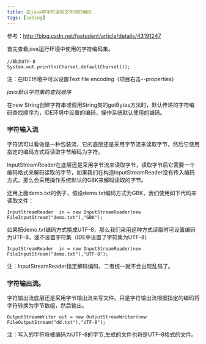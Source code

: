 ```yaml
---
title: 在java中字符读取文件时的编码
tags: [coding]
---
```


参考：http://blog.csdn.net/fgstudent/article/details/43191247

首先查看java运行环境中使用的字符编码集。

```
//输出UTF-8
System.out.println(Charset.defaultCharset());
```

注：在IDE环境中可以设置Text file encoding（项目右击--properties）

*java默认字符集的查找顺序*

在new String创建字符串或调用String类的getBytes方法时，默认传递的字符编码查找顺序为，IDE环境中设置的编码，操作系统默认使用的编码。

### 字符输入流

字符流可以看做是一种包装流，它的底层还是采用字节流来读取字节，然后它使用指定的编码方式将读取字节解码为字符。

InputStreamReader在底层还是采用字节流来读取字节，读取字节后它需要一个编码格式来解码读取的字节，如果我们在构造InputStreamReader没有传入编码方式，那么会采用操作系统默认的GBK来解码读取的字节。

还用上面demo.txt的例子，假设demo.txt编码方式为GBK，我们使用如下代码来读取文件：

```
InputStreamReader  in = new InputStreamReader(new FileInputStream("demo.txt"),"GBK");
```

如果把demo.txt编码方式换成UTF-8，那么我们采用这种方式读取时可设置编码为UTF-8，或不设置字符集（IDE中设置了字符集为UTF-8）

```
InputStreamReader  in = new InputStreamReader(new FileInputStream("demo.txt"),"UTF-8");
```

注：InputStreamReader指定解码编码，二者统一就不会出现乱码了。

### 字符输出流。

字符输出流底层还是采用字节输出流来写文件。只是字符输出流根据指定的编码将字符转换为字节数组，然后输出。

```
OutputStreamWriter out = new OutputStreamWriter(new FileOutputStream("dd.txt"),"UTF-8");
```

注：写入的字符将被编码为UTF-8的字节,生成的文件也将是UTF-8格式的文件。